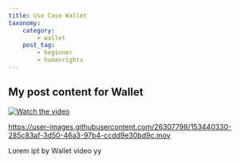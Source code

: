 ```yaml
---
title: Use Case Wallet
taxonomy:
    category:
        - wallet
    post_tag:
        - beginner
        - humanrights
---
```


## My post content for Wallet

[![Watch the video](https://img.youtube.com/vi/nTQUwghvy5Q/default.jpg)](https://youtu.be/nTQUwghvy5Q)

https://user-images.githubusercontent.com/26307798/153440330-285c83af-3d50-46a3-97b4-ccdd9e30bd9c.mov

Lorem ipt by Wallet video yy

